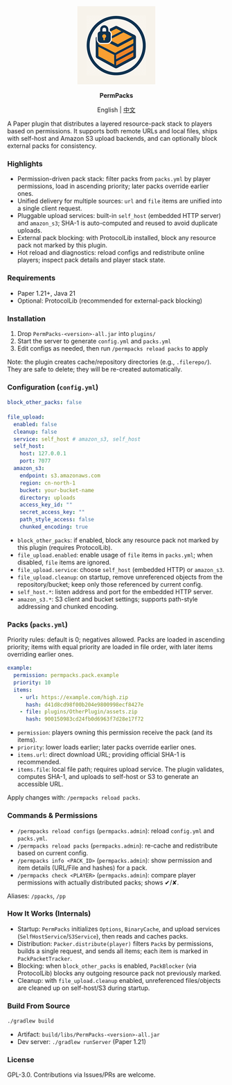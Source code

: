 <p style="text-align: center"><img src="assets/logo_180x.png" width="180" alt="PermPacks Logo"></p>
<p style="text-align: center"><b>PermPacks</b></p>

<p style="text-align: center">
  <span>English</span> | 
  <a href="README.md">中文</a>
</p>

A Paper plugin that distributes a layered resource-pack stack to players based on permissions. It supports both remote URLs and local files, ships with self-host and Amazon S3 upload backends, and can optionally block external packs for consistency.

### Highlights

- Permission-driven pack stack: filter packs from `packs.yml` by player permissions, load in ascending priority; later packs override earlier ones.
- Unified delivery for multiple sources: `url` and `file` items are unified into a single client request.
- Pluggable upload services: built-in `self_host` (embedded HTTP server) and `amazon_s3`; SHA-1 is auto-computed and reused to avoid duplicate uploads.
- External pack blocking: with ProtocolLib installed, block any resource pack not marked by this plugin.
- Hot reload and diagnostics: reload configs and redistribute online players; inspect pack details and player stack state.

### Requirements

- Paper 1.21+, Java 21
- Optional: ProtocolLib (recommended for external-pack blocking)

### Installation

1) Drop `PermPacks-<version>-all.jar` into `plugins/`
2) Start the server to generate `config.yml` and `packs.yml`
3) Edit configs as needed, then run `/permpacks reload packs` to apply

Note: the plugin creates cache/repository directories (e.g., `.filerepo/`). They are safe to delete; they will be re-created automatically.

### Configuration (`config.yml`)

```yaml
block_other_packs: false

file_upload:
  enabled: false
  cleanup: false
  service: self_host # amazon_s3, self_host
  self_host:
    host: 127.0.0.1
    port: 7077
  amazon_s3:
    endpoint: s3.amazonaws.com
    region: cn-north-1
    bucket: your-bucket-name
    directory: uploads
    access_key_id: ""
    secret_access_key: ""
    path_style_access: false
    chunked_encoding: true
```

- `block_other_packs`: if enabled, block any resource pack not marked by this plugin (requires ProtocolLib).
- `file_upload.enabled`: enable usage of `file` items in `packs.yml`; when disabled, `file` items are ignored.
- `file_upload.service`: choose `self_host` (embedded HTTP) or `amazon_s3`.
- `file_upload.cleanup`: on startup, remove unreferenced objects from the repository/bucket; keep only those referenced by current config.
- `self_host.*`: listen address and port for the embedded HTTP server.
- `amazon_s3.*`: S3 client and bucket settings; supports path-style addressing and chunked encoding.

### Packs (`packs.yml`)

Priority rules: default is 0; negatives allowed. Packs are loaded in ascending priority; items with equal priority are loaded in file order, with later items overriding earlier ones.

```yaml
example:
  permission: permpacks.pack.example
  priority: 10
  items:
    - url: https://example.com/high.zip
      hash: d41d8cd98f00b204e9800998ecf8427e
    - file: plugins/OtherPlugin/assets.zip
      hash: 900150983cd24fb0d6963f7d28e17f72
```

- `permission`: players owning this permission receive the pack (and its items).
- `priority`: lower loads earlier; later packs override earlier ones.
- `items.url`: direct download URL; providing official SHA-1 is recommended.
- `items.file`: local file path; requires upload service. The plugin validates, computes SHA-1, and uploads to self-host or S3 to generate an accessible URL.

Apply changes with: `/permpacks reload packs`.

### Commands & Permissions

- `/permpacks reload configs` (`permpacks.admin`): reload `config.yml` and `packs.yml`.
- `/permpacks reload packs` (`permpacks.admin`): re-cache and redistribute based on current config.
- `/permpacks info <PACK_ID>` (`permpacks.admin`): show permission and item details (URL/File and hashes) for a pack.
- `/permpacks check <PLAYER>` (`permpacks.admin`): compare player permissions with actually distributed packs; shows ✔/✘.

Aliases: `/ppacks`, `/pp`

### How It Works (Internals)

- Startup: `PermPacks` initializes `Options`, `BinaryCache`, and upload services (`SelfHostService`/`S3Service`), then reads and caches packs.
- Distribution: `Packer.distribute(player)` filters `Pack`s by permissions, builds a single request, and sends all items; each item is marked in `PackPacketTracker`.
- Blocking: when `block_other_packs` is enabled, `PackBlocker` (via ProtocolLib) blocks any outgoing resource pack not previously marked.
- Cleanup: with `file_upload.cleanup` enabled, unreferenced files/objects are cleaned up on self-host/S3 during startup.

### Build From Source

```bash
./gradlew build
```

- Artifact: `build/libs/PermPacks-<version>-all.jar`
- Dev server: `./gradlew runServer` (Paper 1.21)

### License

GPL-3.0. Contributions via Issues/PRs are welcome.


